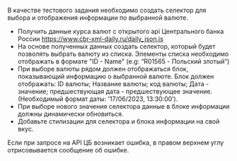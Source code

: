 В качестве тестового задания необходимо создать селектор для выбора и отображения информации по выбранной валюте.
- Получить данные курса валют с открытого api Центрального банка России https://www.cbr-xml-daily.ru/daily_json.js
- На основе полученных данных создать селектор, который будет позволять выбрать валюту из списка. Элементы списка необходимо отображать в формате "ID - Name" (e.g: “R01565 - Польский злотый”)
- При выборе валюты рядом должен отображаться блок, показывающий информацию о выбранной валюте. Блок должен отображать: ID валюты; Название валюты; код валюты; Дата - значение; предшествующая дата - предшествующее значение. (Необходимый формат даты: '17/06/2023, 13:30:00’).
- При выборе нового значения селектора данные в блоке информации должны динамически обновиться.
- Добавьте стилизации для селектора и блока информации на свой вкус.

Если при запросе на API ЦБ возникает ошибка, в правом верхнем углу отрисовывается сообщение об ошибке.
